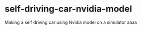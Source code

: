 # self-driving-car-nvidia-model
Making a self driving car using Nvidia model on a simulator
<lr>
aaaa
